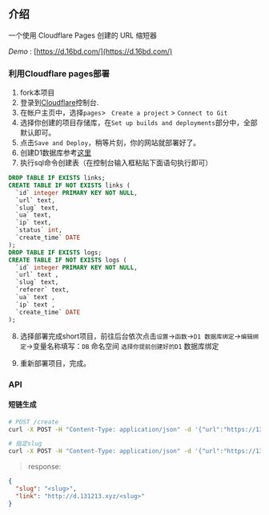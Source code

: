 ## 介绍

一个使用 Cloudflare Pages 创建的 URL 缩短器

*Demo* : [https://d.16bd.com/](https://d.16bd.com/)



### 利用Cloudflare pages部署


1. fork本项目
2. 登录到[Cloudflare](https://dash.cloudflare.com/)控制台.
3. 在帐户主页中，选择`pages`> ` Create a project` > `Connect to Git`
4. 选择你创建的项目存储库，在`Set up builds and deployments`部分中，全部默认即可。
5. 点击`Save and Deploy`，稍等片刻，你的网站就部署好了。
6. 创建D1数据库参考[这里](https://github.com/x-dr/telegraph-Image/blob/main/docs/manage.md)
7. 执行sql命令创建表（在控制台输入框粘贴下面语句执行即可）

```sql
DROP TABLE IF EXISTS links;
CREATE TABLE IF NOT EXISTS links (
  `id` integer PRIMARY KEY NOT NULL,
  `url` text,
  `slug` text,
  `ua` text,
  `ip` text,
  `status` int,
  `create_time` DATE
);
DROP TABLE IF EXISTS logs;
CREATE TABLE IF NOT EXISTS logs (
  `id` integer PRIMARY KEY NOT NULL,
  `url` text ,
  `slug` text,
  `referer` text,
  `ua` text ,
  `ip` text ,
  `create_time` DATE
);

```
8. 选择部署完成short项目，前往后台依次点击`设置`->`函数`->`D1 数据库绑定`->`编辑绑定`->变量名称填写：`DB` 命名空间 `选择你提前创建好的D1` 数据库绑定

9. 重新部署项目，完成。


### API

#### 短链生成

```bash
# POST /create
curl -X POST -H "Content-Type: application/json" -d '{"url":"https://131213.xyz"}' https://d.131213.xyz/create

# 指定slug
curl -X POST -H "Content-Type: application/json" -d '{"url":"https://131213.xyz","slug":"scxs"}' https://d.131213.xyz/create

```



> response:

```json
{
  "slug": "<slug>",
  "link": "http://d.131213.xyz/<slug>"
}
```



